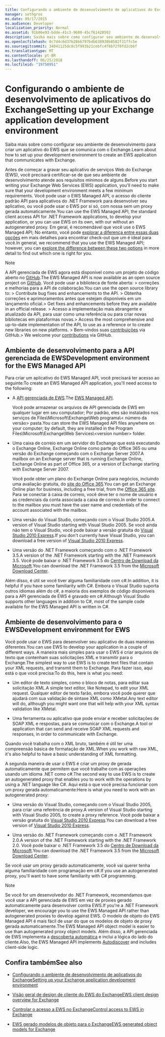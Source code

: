 ```yaml
---
title: Configurando o ambiente de desenvolvimento de aplicativos do Exchange
manager: sethgros
ms.date: 09/17/2015
ms.audience: Developer
localization_priority: Normal
ms.assetid: 91b86e93-bdde-41c3-9680-45cf61420592
description: Saiba mais sobre como configurar seu ambiente de desenvolvimento para criar um aplicativo do EWS que se comunica com o Exchange.
ms.openlocfilehash: 0c7d4c6d37b28b6797bdb638930b8582f31ffc5e
ms.sourcegitcommit: 34041125dc8c5f993b21cebfc4f8b72f0fd2cb6f
ms.translationtype: MT
ms.contentlocale: pt-BR
ms.lasthandoff: 06/25/2018
ms.locfileid: "19750951"
---
```

# <a name="setting-up-your-exchange-application-development-environment"></a><span data-ttu-id="03340-103">Configurando o ambiente de desenvolvimento de aplicativos do Exchange</span><span class="sxs-lookup"><span data-stu-id="03340-103">Setting up your Exchange application development environment</span></span>

<span data-ttu-id="03340-104">Saiba mais sobre como configurar seu ambiente de desenvolvimento para criar um aplicativo do EWS que se comunica com o Exchange.</span><span class="sxs-lookup"><span data-stu-id="03340-104">Learn about how to set up your development environment to create an EWS application that communicates with Exchange.</span></span>
  
<span data-ttu-id="03340-105">Antes de começar a gravar seu aplicativo de serviços Web do Exchange (EWS), você precisará certificar-se de que seu ambiente de desenvolvimento atende aos requisitos mínimos de alguns.</span><span class="sxs-lookup"><span data-stu-id="03340-105">Before you start writing your Exchange Web Services (EWS) application, you'll need to make sure that your development environment meets a few minimum requirements.</span></span> <span data-ttu-id="03340-106">Você pode usar o EWS Managed API, o acesso do cliente padrão API para aplicativos do .NET Framework para desenvolver seu aplicativo, ou você pode usar o EWS por si só, com nossa sem um proxy gerada automaticamente.</span><span class="sxs-lookup"><span data-stu-id="03340-106">You can use the EWS Managed API, the standard client access API for .NET Framework applications, to develop your application, or you can use EWS on its own, with our without an autogenerated proxy.</span></span> <span data-ttu-id="03340-107">Em geral, é recomendável que você use o EWS Managed API; No entanto, você pode [explorar a diferença entre essas duas opções](ews-client-design-overview-for-exchange.md) em mais detalhes para encontrar check-out que um é ideal para você.</span><span class="sxs-lookup"><span data-stu-id="03340-107">In general, we recommend that you use the EWS Managed API; however, you can [explore the difference between these two options](ews-client-design-overview-for-exchange.md) in more detail to find out which one is right for you.</span></span> 
  
> [!NOTE]
>  <span data-ttu-id="03340-108">A API gerenciada de EWS agora está disponível como um projeto de código aberto no [GitHub](https://github.com/officedev/ews-managed-api).</span><span class="sxs-lookup"><span data-stu-id="03340-108">The EWS Managed API is now available as an open source project on [GitHub](https://github.com/officedev/ews-managed-api).</span></span> <span data-ttu-id="03340-109">Você pode usar a biblioteca de fonte aberta: > correções e melhorias para a API de colaboração.</span><span class="sxs-lookup"><span data-stu-id="03340-109">You can use the open source library to: >  Contribute bug fixes and enhancements to the API.</span></span> <span data-ttu-id="03340-110">> Obtenha correções e aprimoramentos antes que estejam disponíveis em um lançamento oficial.</span><span class="sxs-lookup"><span data-stu-id="03340-110">>  Get fixes and enhancements before they are available in an official release.</span></span> <span data-ttu-id="03340-111">> Acesso a implementação mais abrangente e atualizado da API, para usar como uma referência ou para criar novas bibliotecas em plataformas novas.</span><span class="sxs-lookup"><span data-stu-id="03340-111">>  Access the most comprehensive and up-to-date implementation of the API, to use as a reference or to create new libraries on new platforms.</span></span> <span data-ttu-id="03340-112">> Bem-vindos suas [contribuições](https://github.com/OfficeDev/ews-managed-api/blob/master/CONTRIBUTING.md) via GitHub.</span><span class="sxs-lookup"><span data-stu-id="03340-112">>  We welcome your [contributions](https://github.com/OfficeDev/ews-managed-api/blob/master/CONTRIBUTING.md) via GitHub.</span></span> 
  
## <a name="development-environment-for-the-ews-managed-api"></a><span data-ttu-id="03340-113">Ambiente de desenvolvimento para a API gerenciada de EWS</span><span class="sxs-lookup"><span data-stu-id="03340-113">Development environment for the EWS Managed API</span></span>
<span data-ttu-id="03340-114"><a name="bk_EWSMA"> </a></span><span class="sxs-lookup"><span data-stu-id="03340-114"></span></span>

<span data-ttu-id="03340-115">Para criar um aplicativo do EWS Managed API, você precisará ter acesso ao seguinte:</span><span class="sxs-lookup"><span data-stu-id="03340-115">To create an EWS Managed API application, you'll need access to the following:</span></span>
  
- <span data-ttu-id="03340-116">A [API gerenciada de EWS](http://aka.ms/ews-managed-api-readme).</span><span class="sxs-lookup"><span data-stu-id="03340-116">The [EWS Managed API](http://aka.ms/ews-managed-api-readme).</span></span> 
    
    <span data-ttu-id="03340-117">Você pode armazenar os arquivos de API gerenciada de EWS em qualquer lugar em seu computador; Por padrão, eles são instalados nos serviços de Files\Microsoft\Exchange\Web programa\\< número da versão\> pasta.</span><span class="sxs-lookup"><span data-stu-id="03340-117">You can store the EWS Managed API files anywhere on your computer; by default, they are installed in the Program Files\Microsoft\Exchange\Web Services\\<version number\> folder.</span></span>
    
- <span data-ttu-id="03340-118">Uma caixa de correio em um servidor do Exchange que está executando o Exchange Online, Exchange Online como parte do Office 365 ou uma versão do Exchange começando com o Exchange Server 2007.</span><span class="sxs-lookup"><span data-stu-id="03340-118">A mailbox on an Exchange server that is running Exchange Online, Exchange Online as part of Office 365, or a version of Exchange starting with Exchange Server 2007.</span></span> 
    
    <span data-ttu-id="03340-119">Você pode obter um plano do Exchange Online para negócios, incluindo uma avaliação gratuita, do [site do Office 365](http://office.microsoft.com/en-us/business/compare-office-365-for-business-plans-FX102918419.aspx#fbid=1tsGNIE7e3a).</span><span class="sxs-lookup"><span data-stu-id="03340-119">You can get an Exchange Online plan for business, including a free trial, from the [Office 365 site](http://office.microsoft.com/en-us/business/compare-office-365-for-business-plans-FX102918419.aspx#fbid=1tsGNIE7e3a).</span></span> <span data-ttu-id="03340-120">Para se conectar à caixa de correio, você deve ter o nome de usuário e as credenciais da conta associada a caixa de correio.</span><span class="sxs-lookup"><span data-stu-id="03340-120">In order to connect to the mailbox you must have the user name and credentials of the account associated with the mailbox.</span></span>
    
- <span data-ttu-id="03340-121">Uma versão do Visual Studio, começando com o Visual Studio 2005.</span><span class="sxs-lookup"><span data-stu-id="03340-121">A version of Visual Studio starting with Visual Studio 2005.</span></span> <span data-ttu-id="03340-122">Se você ainda não tem o Visual Studio, você pode baixar a versão gratuita do [Visual Studio 2010 Express](http://www.microsoft.com/visualstudio/eng/products/visual-studio-2010-express).</span><span class="sxs-lookup"><span data-stu-id="03340-122">If you don't currently have Visual Studio, you can download a free version of [Visual Studio 2010 Express](http://www.microsoft.com/visualstudio/eng/products/visual-studio-2010-express).</span></span>
    
- <span data-ttu-id="03340-123">Uma versão do .NET Framework começando com o .NET Framework 3.5.</span><span class="sxs-lookup"><span data-stu-id="03340-123">A version of the .NET Framework starting with the .NET Framework 3.5.</span></span> <span data-ttu-id="03340-124">Você pode baixar o .NET Framework 3.5 do [Centro de Download da Microsoft](http://go.microsoft.com/fwlink/?LinkId=191777).</span><span class="sxs-lookup"><span data-stu-id="03340-124">You can download the .NET Framework 3.5 from the [Microsoft Download Center](http://go.microsoft.com/fwlink/?LinkId=191777).</span></span>
    
<span data-ttu-id="03340-125">Além disso, é útil se você tiver alguma familiaridade com c#.</span><span class="sxs-lookup"><span data-stu-id="03340-125">In addition, it is helpful if you have some familiarity with C#.</span></span> <span data-ttu-id="03340-126">Embora o Visual Studio suporta outros idiomas além do c#, a maioria dos exemplos de código disponíveis para a API gerenciada de EWS é gravado em c#.</span><span class="sxs-lookup"><span data-stu-id="03340-126">Although Visual Studio supports other languages in addition to C#, most of the sample code available for the EWS Managed API is written in C#.</span></span>
  
## <a name="development-environment-for-ews"></a><span data-ttu-id="03340-127">Ambiente de desenvolvimento para o EWS</span><span class="sxs-lookup"><span data-stu-id="03340-127">Development environment for EWS</span></span>
<span data-ttu-id="03340-128"><a name="bk_EWS"> </a></span><span class="sxs-lookup"><span data-stu-id="03340-128"></span></span>

<span data-ttu-id="03340-129">Você pode usar o EWS para desenvolver seu aplicativo de duas maneiras diferentes.</span><span class="sxs-lookup"><span data-stu-id="03340-129">You can use EWS to develop your application in a couple of different ways.</span></span> <span data-ttu-id="03340-130">A maneira mais simples para usar o EWS é criar arquivos de texto que contenham suas solicitações XML e transmitir para o Exchange.</span><span class="sxs-lookup"><span data-stu-id="03340-130">The simplest way to use EWS is to create text files that contain your XML requests, and transmit them to Exchange.</span></span> <span data-ttu-id="03340-131">Para fazer isso, aqui está o que você precisa:</span><span class="sxs-lookup"><span data-stu-id="03340-131">To do this, here is what you need:</span></span> 
  
- <span data-ttu-id="03340-132">Um editor de texto simples, como o bloco de notas, para editar sua solicitação XML.</span><span class="sxs-lookup"><span data-stu-id="03340-132">A simple text editor, like Notepad, to edit your XML request.</span></span> <span data-ttu-id="03340-133">Qualquer editor de texto farão, embora você pode querer que ajudará com sua validação de sintaxe XML como XMetal.</span><span class="sxs-lookup"><span data-stu-id="03340-133">Any text editor will do, although you might want one that will help with your XML syntax validation like XMetal.</span></span>
    
- <span data-ttu-id="03340-134">Uma ferramenta ou aplicativo que pode enviar e receber solicitações de SOAP XML e respostas, para se comunicar com o Exchange.</span><span class="sxs-lookup"><span data-stu-id="03340-134">A tool or application that can send and receive SOAP XML requests and responses, in order to communicate with Exchange.</span></span>
    
<span data-ttu-id="03340-135">Quando você trabalha com o XML bruto, também é útil ter uma compreensão básica de formatação de XML.</span><span class="sxs-lookup"><span data-stu-id="03340-135">When you work with raw XML, it's also helpful to have a basic understanding of XML formatting.</span></span>
  
<span data-ttu-id="03340-136">A segunda maneira de usar o EWS é criar um proxy de gerada automaticamente que permitem que você trabalhe com as operações usando um idioma .NET como c#.</span><span class="sxs-lookup"><span data-stu-id="03340-136">The second way to use EWS is to create an autogenerated proxy that enables you to work with the operations by using a .NET language like C#.</span></span> <span data-ttu-id="03340-137">Aqui está o que você precisa funcionar com um proxy gerada automaticamente:</span><span class="sxs-lookup"><span data-stu-id="03340-137">Here is what you need to work with an autogenerated proxy:</span></span>
  
- <span data-ttu-id="03340-138">Uma versão do Visual Studio, começando com o Visual Studio 2005, para criar uma referência de proxy.</span><span class="sxs-lookup"><span data-stu-id="03340-138">A version of Visual Studio starting with Visual Studio 2005, to create a proxy reference.</span></span> <span data-ttu-id="03340-139">Você pode baixar a versão gratuita do [Visual Studio 2010 Express](http://www.microsoft.com/visualstudio/eng/products/visual-studio-2010-express).</span><span class="sxs-lookup"><span data-stu-id="03340-139">You can download a free version of [Visual Studio 2010 Express](http://www.microsoft.com/visualstudio/eng/products/visual-studio-2010-express).</span></span>
    
- <span data-ttu-id="03340-140">Uma versão do .NET Framework começando com o .NET Framework 2.0.</span><span class="sxs-lookup"><span data-stu-id="03340-140">A version of the .NET Framework starting with the .NET Framework 2.0.</span></span> <span data-ttu-id="03340-141">Você pode baixar o .NET Framework 3.5 do [Centro de Download da Microsoft](http://go.microsoft.com/fwlink/?LinkId=191777).</span><span class="sxs-lookup"><span data-stu-id="03340-141">You can download the .NET Framework 3.5 from the [Microsoft Download Center](http://go.microsoft.com/fwlink/?LinkId=191777).</span></span>
    
<span data-ttu-id="03340-142">Se você usar um proxy gerado automaticamente, você vai querer tenha alguma familiaridade com programação em c#.</span><span class="sxs-lookup"><span data-stu-id="03340-142">If you use an autogenerated proxy, you'll want to have some familiarity with C# programming.</span></span>
  
> [!NOTE]
> <span data-ttu-id="03340-143">Se você for um desenvolvedor do .NET Framework, recomendamos que você usar a API gerenciada de EWS em vez de proxies gerado automaticamente para desenvolver contra EWS.</span><span class="sxs-lookup"><span data-stu-id="03340-143">If you're a .NET Framework developer, we encourage you to use the EWS Managed API rather than autogenerated proxies to develop against EWS.</span></span> <span data-ttu-id="03340-144">O modelo de objeto do EWS Managed API é mais fácil de usar do que os modelos de objeto de proxy gerada automaticamente.</span><span class="sxs-lookup"><span data-stu-id="03340-144">The EWS Managed API object model is easier to use than autogenerated proxy object models.</span></span> <span data-ttu-id="03340-145">Além disso, a API gerenciada de EWS implementa a [descoberta automática](autodiscover-for-exchange.md) e inclui a lógica do lado do cliente.</span><span class="sxs-lookup"><span data-stu-id="03340-145">Also, the EWS Managed API implements [Autodiscover](autodiscover-for-exchange.md) and includes client-side logic.</span></span> 
  
## <a name="see-also"></a><span data-ttu-id="03340-146">Confira também</span><span class="sxs-lookup"><span data-stu-id="03340-146">See also</span></span>


- [<span data-ttu-id="03340-147">Configurando o ambiente de desenvolvimento de aplicativos do Exchange</span><span class="sxs-lookup"><span data-stu-id="03340-147">Setting up your Exchange application development environment</span></span>](setting-up-your-exchange-application-development-environment.md)
    
- [<span data-ttu-id="03340-148">Visão geral de design de cliente do EWS do Exchange</span><span class="sxs-lookup"><span data-stu-id="03340-148">EWS client design overview for Exchange</span></span>](ews-client-design-overview-for-exchange.md)
    
- [<span data-ttu-id="03340-149">Controlar o acesso a EWS no Exchange</span><span class="sxs-lookup"><span data-stu-id="03340-149">Control access to EWS in Exchange</span></span>](how-to-control-access-to-ews-in-exchange.md)
    
- [<span data-ttu-id="03340-150">EWS gerado modelos de objeto para o Exchange</span><span class="sxs-lookup"><span data-stu-id="03340-150">EWS generated object models for Exchange</span></span>](https://msdn.microsoft.com/pt-br/library/jj190899)
    

